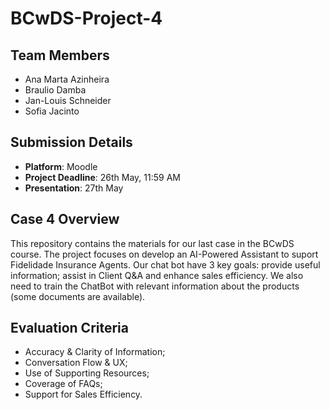 # BCwDS-Project-4

## Team Members
- Ana Marta Azinheira
- Braulio Damba
- Jan-Louis Schneider 
- Sofia Jacinto

## Submission Details
- **Platform**: Moodle
- **Project Deadline**: 26th May, 11:59 AM
- **Presentation**: 27th May

## Case 4 Overview
This repository contains the materials for our last case in the BCwDS course. The project focuses on develop an AI-Powered Assistant to suport Fidelidade Insurance Agents. Our chat bot have 3 key goals: provide useful information; assist in Client Q&A and enhance sales efficiency. We also need to train the ChatBot with relevant information about the products (some documents are available). 

## Evaluation Criteria
- Accuracy & Clarity of Information;
- Conversation Flow & UX;
- Use of Supporting Resources;
- Coverage of FAQs;
- Support for Sales Efficiency.
